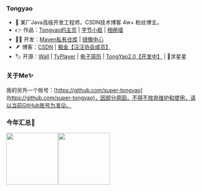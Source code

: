 ### Tongyao
- 🥳 某厂Java高级开发工程师，CSDN技术博客 4w+ 粉丝博主。
- 👉 作品：[Tongyao的主页](https://ityao.cn) | [字节小柜](http://store.ityao.cn/) | [相册墙](https://wall.ityao.cn/)
- 🧑‍💻 开发：[Maven私有仓库](https://maven.ityao.cn/repository/maven-public/) | [镜像中心](https://mirrors.ityao.cn/)
- 🪶 博客：[CSDN](https://blog.csdn.net/u014641168) | [掘金【汪汪协会成员】](https://juejin.cn/user/4174216315803192)
- 🏷️ 开源：[Wall](https://github.com/zhang-tong-yao) | [TyPlayer](https://github.com/zhang-tong-yao/TyPlayer) | [电子简历](https://github.com/zhang-tong-yao/resume) |  [TongYao2.0【开发中】](https://gitee.com/zhang-tong-yao/TongYao2.0) | 🌟求星星

### 关于Me✨

我的另外一个账号：[https://github.com/super-tongyao](https://github.com/super-tongyao)，因部分原因，不得不放弃维护和使用，请以当前GitHub账号为准😜。

### 今年汇总👏

<img align="" height="137px" src="https://github-readme-stats.vercel.app/api?username=zhang-tong-yao&hide_title=true&hide_border=true&show_icons=true&include_all_commits=true&line_height=21&bg_color=0,EC6C6C,FFD479,FFFC79,73FA79&theme=graywhite&locale=cn" /><img align="" height="137px" src="https://github-readme-stats.vercel.app/api/top-langs/?username=zhang-tong-yao&hide_title=true&hide_border=true&layout=compact&bg_color=0,73FA79,73FDFF,D783FF&theme=graywhite&locale=cn" />
